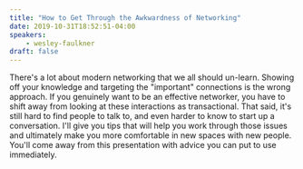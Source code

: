```yaml
---
title: "How to Get Through the Awkwardness of Networking"
date: 2019-10-31T18:52:51-04:00
speakers:
    - wesley-faulkner
draft: false
---
```


There's a lot about modern networking that we all should un-learn. Showing off your knowledge and targeting the "important" connections is the wrong approach. If you genuinely want to be an effective networker, you have to shift away from looking at these interactions as transactional. That said, it's still hard to find people to talk to, and even harder to know to start up a conversation. I'll give you tips that will help you work through those issues and ultimately make you more comfortable in new spaces with new people. You'll come away from this presentation with advice you can put to use immediately.